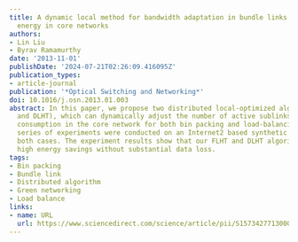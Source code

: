 ```yaml
---
title: A dynamic local method for bandwidth adaptation in bundle links to conserve
  energy in core networks
authors:
- Lin Liu
- Byrav Ramamurthy
date: '2013-11-01'
publishDate: '2024-07-21T02:26:09.416095Z'
publication_types:
- article-journal
publication: '*Optical Switching and Networking*'
doi: 10.1016/j.osn.2013.01.003
abstract: In this paper, we propose two distributed local-optimized algorithms (FLHT
  and DLHT), which can dynamically adjust the number of active sublinks, to save power
  consumption in the core network for both bin packing and load-balancing cases. A
  series of experiments were conducted on an Internet2 based synthetic network for
  both cases. The experiment results show that our FLHT and DLHT algorithms can achieve
  high energy savings without substantial data loss.
tags:
- Bin packing
- Bundle link
- Distributed algorithm
- Green networking
- Load balance
links:
- name: URL
  url: https://www.sciencedirect.com/science/article/pii/S157342771300009X
---
```

